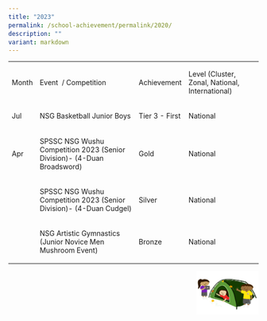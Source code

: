 ```yaml
---
title: "2023"
permalink: /school-achievement/permalink/2020/
description: ""
variant: markdown
---
```

<table><tbody><tr><td rowspan="1" colspan="1"><p>Month</p></td><td rowspan="1" colspan="1"><p>Event&nbsp; / Competition&nbsp;</p></td><td rowspan="1" colspan="1"><p>Achievement</p></td><td rowspan="1" colspan="1"><p>Level (Cluster, Zonal, National, International)</p></td></tr><tr><td rowspan="1" colspan="1"><p>Jul</p></td><td rowspan="1" colspan="1"><p>NSG Basketball Junior Boys</p></td><td rowspan="1" colspan="1"><p>Tier 3 - First</p></td><td rowspan="1" colspan="1"><p>National</p></td></tr><tr><td rowspan="1" colspan="1"><p>Apr</p></td><td rowspan="1" colspan="1"><p>SPSSC NSG Wushu Competition 2023 (Senior Division)- (4-Duan Broadsword)</p></td><td rowspan="1" colspan="1"><p>Gold</p></td><td rowspan="1" colspan="1"><p>National</p></td></tr><tr><td rowspan="1" colspan="1"><p></p></td><td rowspan="1" colspan="1"><p>SPSSC NSG Wushu Competition 2023 (Senior Division)- (4-Duan Cudgel)</p></td><td rowspan="1" colspan="1"><p>Silver</p></td><td rowspan="1" colspan="1"><p>National</p></td></tr><tr><td rowspan="1" colspan="1"><p></p></td><td rowspan="1" colspan="1"><p>NSG Artistic Gymnastics (Junior Novice Men Mushroom Event)</p></td><td rowspan="1" colspan="1"><p>Bronze</p></td><td rowspan="1" colspan="1"><p>National</p></td></tr></tbody></table><div class="isomer-image-wrapper"><img style="width:25%;float:right" height="auto" width="100%" src="/images/Small%20logo/gwps%20children%20(3).png"></div><p></p>